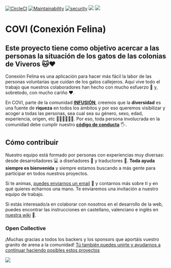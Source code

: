 [![CircleCI](https://circleci.com/gh/infusionvlc/ConexionFelina.svg?style=svg)](https://circleci.com/gh/infusionvlc/ConexionFelina) [![Maintainability](https://api.codeclimate.com/v1/badges/da388b7d223be8725dbd/maintainability)](https://codeclimate.com/github/infusionvlc/ConexionFelina/maintainability) [![security](https://hakiri.io/github/infusionvlc/ConexionFelina/master.svg)](https://hakiri.io/github/infusionvlc/ConexionFelina/master) <img src="https://opencollective.com/infusionvlc/tiers/sponsor/badge.svg?label=sponsor&color=brightgreen" /> <img src="https://opencollective.com/infusionvlc/tiers/backer/badge.svg?label=backer&color=brightgreen" />

# COVI (Conexión Felina)

## Este proyecto tiene como objetivo acercar a las personas la situación de los gatos de las colonias de Viveros 🐱❤️ 

Conexión Felina es una aplicación para hacer más fácil la labor de las personas voluntarias que cuidan de los gatos callejeros. Aquí vive todo el trabajo que nuestros colaboradores han hecho con mucho esfuerzo 💪 y, sobretodo, con mucho cariño ❤️.

En COVI, parte de la comunidad **[INFUSIÓN](http://www.infusionvlc.com)**, creemos que la **diversidad** es una fuente de **riqueza** en todos los ámbitos y por eso queremos visibilizar y acoger a todas las personas, sea cual sea su género, sexo, edad, experiencia, origen, etc 👱🧔🏽👨‍🌾👵. Por eso, toda persona involucrada en la comunidad debe cumplir nuestro **[código de conducta](http://www.infusionvlc.com/reglas)** 🖐️.

## Cómo contribuir
Nuestro equipo está formado por personas con experiencias muy diversas: desde desarrolladores 💻 a diseñadores 🎨 y traductores 💬. **Toda ayuda siempre es bienvenida** y siempre estamos buscando a más gente para participar en todos nuestros proyectos.

Si te animas, [puedes enviarnos un email](mailto:hola@infusionvlc.com) 📮 y contarnos más sobre ti y en qué quieres echarnos una mano. Te enviaremos una invitación a nuestro equipo de trabajo.

Si estás interesado/a en colaborar con nosotros en el desarrollo de la web, puedes encontrar las instrucciones en castellano, valenciano e inglés en [nuestra wiki](https://github.com/infusionvlc/ConexionFelina/wiki) 📓.


### Open Collective

¡Muchas gracias a todos los backers y los sponsors que aportáis vuestro granito de arena a la comunidad! [Tú también puedes unirte y ayudarnos a continuar haciendo posibles estos proyectos](https://opencollective.com/infusionvlc)

<a href="https://opencollective.com/infusionvlc#backers" target="_blank"><img src="https://opencollective.com/infusionvlc/backers.svg?width=890"></a>

